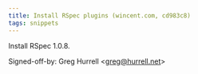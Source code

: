 ```yaml
---
title: Install RSpec plugins (wincent.com, cd983c8)
tags: snippets
---
```


Install RSpec 1.0.8.

Signed-off-by: Greg Hurrell &lt;greg@hurrell.net&gt;

